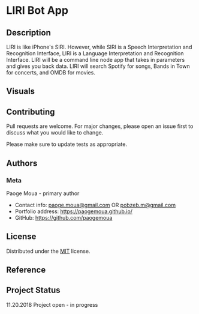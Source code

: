 # LIRI Bot App

## Description
LIRI is like iPhone's SIRI. However, while SIRI is a Speech Interpretation and Recognition Interface, LIRI is a Language Interpretation and Recognition Interface. LIRI will be a command line node app that takes in parameters and gives you back data. LIRI will search Spotify for songs, Bands in Town for concerts, and OMDB for movies.

## Visuals

<!-- ![image] () -->

<!-- [![Watch the video](https://i.imgur.com/vKb2F1B.png)](https://youtu.be/vt5fpE0bzSY) -->

## Contributing
Pull requests are welcome. For major changes, please open an issue first to discuss what you would like to change.

Please make sure to update tests as appropriate.

## Authors
### Meta
Paoge Moua - primary author
* Contact info: paoge.moua@gmail.com OR pobzeb.m@gmail.com
* Portfolio address: https://paogemoua.github.io/
* GitHub: https://github.com/paogemoua

## License
Distributed under the [MIT] license.

## Reference

## Project Status
11.20.2018 Project open - in progress

<!-- Linked -->
[MIT]: https://choosealicense.com/licenses/mit/